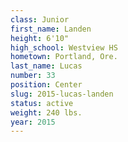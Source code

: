 ```yaml
---
class: Junior
first_name: Landen
height: 6'10"
high_school: Westview HS
hometown: Portland, Ore.
last_name: Lucas
number: 33
position: Center
slug: 2015-lucas-landen
status: active
weight: 240 lbs.
year: 2015
---
```

